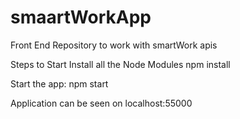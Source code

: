 # smaartWorkApp
Front End Repository to work with smartWork apis

Steps to Start
Install all the Node Modules
npm install

Start the app:
npm start

Application can be seen on localhost:55000
